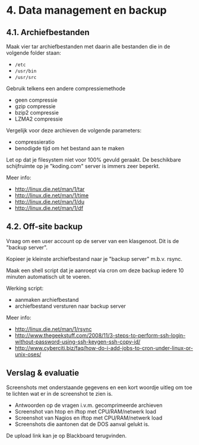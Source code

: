 # 4. Data management en backup

## 4.1. Archiefbestanden
Maak vier tar archiefbestanden met daarin alle bestanden die in de volgende folder staan:
 *  ``/etc``
 *  ``/usr/bin``
 *  ``/usr/src``
 
Gebruik telkens een andere compressiemethode
 * geen compressie
 * gzip compressie
 * bzip2 compressie
 * LZMA2 compressie

Vergelijk voor deze archieven de volgende parameters:
 * compressieratio
 * benodigde tijd om het bestand aan te maken

Let op dat je filesystem niet voor 100% gevuld geraakt. De beschikbare schijfruimte op je "koding.com" server is immers zeer beperkt. 

Meer info:
 * http://linux.die.net/man/1/tar
 * http://linux.die.net/man/1/time
 * http://linux.die.net/man/1/du
 * http://linux.die.net/man/1/df

## 4.2. Off-site backup
Vraag om een user account op de server van een klasgenoot. Dit is de "backup server".

Kopieer je kleinste archiefbestand naar je "backup server" m.b.v. rsync.

Maak een shell script dat je aanroept via cron om deze backup iedere 10 minuten automatisch uit te voeren.

Werking script:
 * aanmaken archiefbestand
 * archiefbestand versturen naar backup server

Meer info:
 * http://linux.die.net/man/1/rsync
 * http://www.thegeekstuff.com/2008/11/3-steps-to-perform-ssh-login-without-password-using-ssh-keygen-ssh-copy-id/
 * http://www.cyberciti.biz/faq/how-do-i-add-jobs-to-cron-under-linux-or-unix-oses/



 
## Verslag & evaluatie
Screenshots met onderstaande gegevens en een kort woordje uitleg om toe te lichten wat er in de screenshot te zien is.
 * Antwoorden op de vragen i.v.m. gecomprimeerde archieven
 * Screenshot van htop en iftop met CPU/RAM/netwerk load
 * Screenshot van Nagios en iftop met CPU/RAM/netwerk load
 * Screenshots die aantonen dat de DOS aanval gelukt is.
 
De upload link kan je op Blackboard terugvinden.
